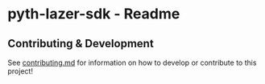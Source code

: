 # pyth-lazer-sdk - Readme

## Contributing & Development

See [contributing.md](docs/contributing/contributing.md) for information on how to develop or contribute to this project!
